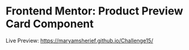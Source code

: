 # Frontend Mentor: Product Preview Card Component
Live Preview: https://maryamsherief.github.io/Challenge15/
